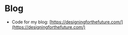 # Blog

- Code for my blog:
  [https://designingforthefuture.com/](https://designingforthefuture.com/)
